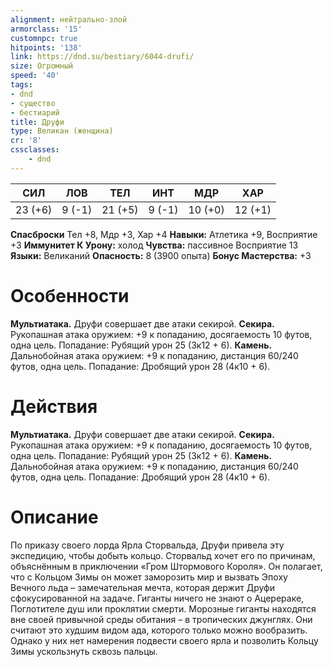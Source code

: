 ```yaml
---
alignment: нейтрально-злой
armorclass: '15'
customnpc: true
hitpoints: '138'
link: https://dnd.su/bestiary/6044-drufi/
size: Огромный
speed: '40'
tags:
- dnd
- существо
- бестиарий
title: Друфи
type: Великан (женщина)
cr: '8'
cssclasses:
    - dnd
---
```



| СИЛ | ЛОВ | ТЕЛ | ИНТ | МДР | ХАР |
|---|---|---|---|---|---|
| 23 (+6) | 9 (-1) | 21 (+5) | 9 (-1) | 10 (+0) | 12 (+1) |
**Спасброски** Тел +8, Мдр +3, Хар +4
**Навыки:** Атлетика +9, Восприятие +3
**Иммунитет К Урону:** холод
**Чувства:** пассивное Восприятие 13
**Языки:** Великаний
**Опасность:** 8 (3900 опыта)
**Бонус Мастерства:** +3


# Особенности
**Мультиатака.** Друфи совершает две атаки секирой.
**Секира.** Рукопашная атака оружием: +9 к попаданию, досягаемость 10 футов, одна цель. Попадание: Рубящий урон 25 (3к12 + 6).
**Камень.** Дальнобойная атака оружием: +9 к попаданию, дистанция 60/240 футов, одна цель. Попадание: Дробящий урон 28 (4к10 + 6).


# Действия
**Мультиатака.** Друфи совершает две атаки секирой.
**Секира.** Рукопашная атака оружием: +9 к попаданию, досягаемость 10 футов, одна цель. Попадание: Рубящий урон 25 (3к12 + 6).
**Камень.** Дальнобойная атака оружием: +9 к попаданию, дистанция 60/240 футов, одна цель. Попадание: Дробящий урон 28 (4к10 + 6).


# Описание
По приказу своего лорда Ярла Сторвальда, Друфи привела эту экспедицию, чтобы добыть кольцо. Сторвальд хочет его по причинам, объяснённым в приключении «Гром Штормового Короля». Он полагает, что с Кольцом Зимы он может заморозить мир и вызвать Эпоху Вечного льда – замечательная мечта, которая держит Друфи сфокусированной на задаче. Гиганты ничего не знают о Ацерераке, Поглотителе душ или проклятии смерти. Морозные гиганты находятся вне своей привычной среды обитания – в тропических джунглях. Они считают это худшим видом ада, которого только можно вообразить. Однако у них нет намерения подвести своего ярла и позволить Кольцу Зимы ускользнуть сквозь пальцы.